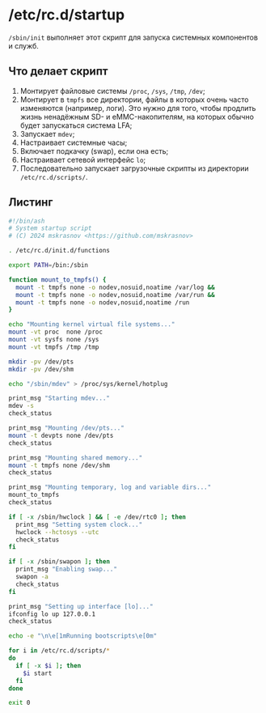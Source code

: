 # /etc/rc.d/startup

`/sbin/init` выполняет этот скрипт для запуска системных компонентов и служб.

## Что делает скрипт

1. Монтирует файловые системы `/proc`, `/sys`, `/tmp`, `/dev`;
2. Монтирует в `tmpfs` все директории, файлы в которых очень часто изменяются (например, логи). Это нужно для того, чтобы продлить жизнь ненадёжным SD- и eMMC-накопителям, на которых обычно будет запускаться система LFA;
3. Запускает `mdev`;
4. Настраивает системные часы;
5. Включает подкачку (swap), если она есть;
6. Настраивает сетевой интерфейс `lo`;
7. Последовательно запускает загрузочные скрипты из директории `/etc/rc.d/scripts/`.

## Листинг

```bash
#!/bin/ash
# System startup script
# (C) 2024 mskrasnov <https://github.com/mskrasnov>

. /etc/rc.d/init.d/functions

export PATH=/bin:/sbin

function mount_to_tmpfs() {
  mount -t tmpfs none -o nodev,nosuid,noatime /var/log &&
  mount -t tmpfs none -o nodev,nosuid,noatime /var/run &&
  mount -t tmpfs none -o nodev,nosuid,noatime /run
}

echo "Mounting kernel virtual file systems..."
mount -vt proc  none /proc
mount -vt sysfs none /sys
mount -vt tmpfs /tmp /tmp

mkdir -pv /dev/pts
mkdir -pv /dev/shm

echo "/sbin/mdev" > /proc/sys/kernel/hotplug

print_msg "Starting mdev..."
mdev -s
check_status

print_msg "Mounting /dev/pts..."
mount -t devpts none /dev/pts
check_status

print_msg "Mounting shared memory..."
mount -t tmpfs none /dev/shm
check_status

print_msg "Mounting temporary, log and variable dirs..."
mount_to_tmpfs
check_status

if [ -x /sbin/hwclock ] && [ -e /dev/rtc0 ]; then
  print_msg "Setting system clock..."
  hwclock --hctosys --utc
  check_status
fi

if [ -x /sbin/swapon ]; then
  print_msg "Enabling swap..."
  swapon -a
  check_status
fi

print_msg "Setting up interface [lo]..."
ifconfig lo up 127.0.0.1
check_status

echo -e "\n\e[1mRunning bootscripts\e[0m"

for i in /etc/rc.d/scripts/*
do
  if [ -x $i ]; then
    $i start
  fi
done

exit 0
```
